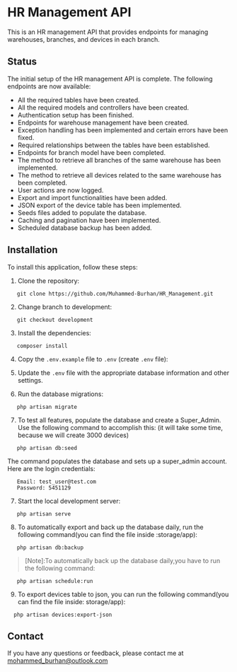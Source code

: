 # HR Management API

This is an HR management API that provides endpoints for managing warehouses, branches, and devices in each branch.

## Status

The initial setup of the HR management API is complete. The following endpoints are now available:

- All the required tables have been created.
- All the required models and controllers have been created.
- Authentication setup has been finished.
- Endpoints for warehouse management have been created.
- Exception handling has been implemented and certain errors have been fixed.
- Required relationships between the tables have been established.
- Endpoints for branch model have been completed.
- The method to retrieve all branches of the same warehouse has been implemented.
- The method to retrieve all devices related to the same warehouse has been completed.
- User actions are now logged.
- Export and import functionalities have been added.
- JSON export of the device table has been implemented.
- Seeds files added to populate the database.
- Caching and pagination have been implemented.
- Scheduled database backup has been added.

## Installation

To install this application, follow these steps:

1. Clone the repository:

```
   git clone https://github.com/Muhammed-Burhan/HR_Management.git
```

2. Change branch to development:

```             
   git checkout development
```

3. Install the dependencies:

```
   composer install
```

4. Copy the `.env.example` file to `.env` (create `.env` file):

5. Update the `.env` file with the appropriate database information and other settings.

6. Run the database migrations:

```
   php artisan migrate
```

7. To test all features, populate the database and create a Super_Admin. Use the following command to accomplish this:
   (it will take some time, because we will create 3000 devices)
```
   php artisan db:seed
```

The command populates the database and sets up a super_admin account. Here are the login credentials:

```
   Email: test_user@test.com
   Password: 5451129
```

7. Start the local development server:

```
   php artisan serve
```

8. To automatically export and back up the database daily, run the following command(you can find the file inside :storage/app):

```
   php artisan db:backup
```

> [Note]:To automatically back up the database daily,you have to run the following command:

```
   php artisan schedule:run
```

9. To export devices table to json, you can run the following command(you can find the file inside: storage/app):

```
  php artisan devices:export-json
```

## Contact

If you have any questions or feedback, please contact me at mohammed_burhan@outlook.com
